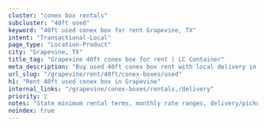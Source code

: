 ```yaml
---
cluster: "conex box rentals"
subcluster: "40ft used"
keyword: "40ft used conex box for rent Grapevine, TX"
intent: "Transactional-Local"
page_type: "Location-Product"
city: "Grapevine, TX"
title_tag: "Grapevine 40ft conex box for rent | LC Container"
meta_description: "Buy used 40ft conex box rent with local delivery in Grapevine, TX. LC Container — local Since 2003. Request a fast quote today."
url_slug: "/grapevine/rent/40ft/conex-boxes/used"
h1: "Rent 40ft used conex box in Grapevine"
internal_links: "/grapevine/conex-boxes/rentals,/delivery"
priority: 2
notes: "State minimum rental terms, monthly rate ranges, delivery/pickup fees, service area."
noindex: true
---
```


<!-- TODO: Add unique city/inventory copy, images, and internal links here. -->
